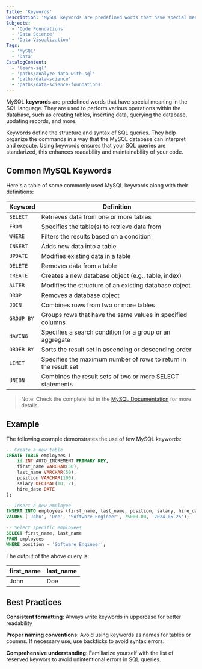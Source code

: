 ```yaml
---
Title: 'Keywords'
Description: 'MySQL keywords are predefined words that have special meaning in the SQL language and are used to perform various operations within the database.'
Subjects:
  - 'Code Foundations'
  - 'Data Science'
  - 'Data Visualization'
Tags:
  - 'MySQL'
  - 'Data'
CatalogContent:
  - 'learn-sql'
  - 'paths/analyze-data-with-sql'
  - 'paths/data-science'
  - 'paths/data-science-foundations'
---
```


MySQL **keywords** are predefined words that have special meaning in the SQL language. They are used to perform various operations within the database, such as creating tables, inserting data, querying the database, updating records, and more.

Keywords define the structure and syntax of SQL queries. They help organize the commands in a way that the MySQL database can interpret and execute. Using keywords ensures that your SQL queries are standarized, this enhances readability and maintainability of your code.

## Common MySQL Keywords

Here's a table of some commonly used MySQL keywords along with their definitions:

| Keyword    | Definition                                                       |
| ---------- | ---------------------------------------------------------------- |
| `SELECT`   | Retrieves data from one or more tables                           |
| `FROM`     | Specifies the table(s) to retrieve data from                     |
| `WHERE`    | Filters the results based on a condition                         |
| `INSERT`   | Adds new data into a table                                       |
| `UPDATE`   | Modifies existing data in a table                                |
| `DELETE`   | Removes data from a table                                        |
| `CREATE`   | Creates a new database object (e.g., table, index)               |
| `ALTER`    | Modifies the structure of an existing database object            |
| `DROP`     | Removes a database object                                        |
| `JOIN`     | Combines rows from two or more tables                            |
| `GROUP BY` | Groups rows that have the same values in specified columns       |
| `HAVING`   | Specifies a search condition for a group or an aggregate         |
| `ORDER BY` | Sorts the result set in ascending or descending order            |
| `LIMIT`    | Specifies the maximum number of rows to return in the result set |
| `UNION`    | Combines the result sets of two or more SELECT statements        |

> Note: Check the complete list in the [MySQL Documentation](https://dev.mysql.com/doc/refman/8.0/en/keywords.html) for more details.

## Example

The following example demonstrates the use of few MySQL keywords:

```SQL
-- Create a new table
CREATE TABLE employees (
    id INT AUTO_INCREMENT PRIMARY KEY,
    first_name VARCHAR(50),
    last_name VARCHAR(50),
    position VARCHAR(100),
    salary DECIMAL(10, 2),
    hire_date DATE
);

-- Insert a new employee
INSERT INTO employees (first_name, last_name, position, salary, hire_date)
VALUES ('John', 'Doe', 'Software Engineer', 75000.00, '2024-05-25');

-- Select specific employees
SELECT first_name, last_name
FROM employees
WHERE position = 'Software Engineer';
```

The output of the above query is:

| first_name | last_name |
| ---------- | --------- |
| John       | Doe       |

## Best Practices

**Consistent formatting**: Always write keywords in uppercase for better readability

**Proper naming conventions**: Avoid using keywords as names for tables or coumns. If necessary use, use backticks to avoid syntax errors.

**Comprehensive understanding**: Familiarize yourself with the list of reserved keywors to avoid unintentional errors in SQL queries.
